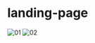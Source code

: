 # landing-page

![01](https://user-images.githubusercontent.com/96746687/229791349-c5fe35d2-e998-4937-b9d3-4cc5dd861d5a.png)
![02](https://user-images.githubusercontent.com/96746687/229791359-4e5bc410-52f3-492b-8af3-d2d44e4a8c73.png)

